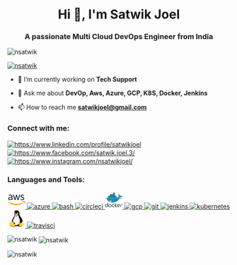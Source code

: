 <h1 align="center">Hi 👋, I'm Satwik Joel</h1>
<h3 align="center">A passionate Multi Cloud DevOps Engineer from India</h3>

<p align="left"> <img src="https://komarev.com/ghpvc/?username=nsatwik&label=Profile%20views&color=0e75b6&style=flat" alt="nsatwik" /> </p>

<p align="left"> <a href="https://github.com/ryo-ma/github-profile-trophy"><img src="https://github-profile-trophy.vercel.app/?username=nsatwik" alt="nsatwik" /></a> </p>

- 🔭 I’m currently working on **Tech Support**

- 💬 Ask me about **DevOp, Aws, Azure, GCP, K8S, Docker, Jenkins**

- 📫 How to reach me **satwikjoel@gmail.com**

<h3 align="left">Connect with me:</h3>
<p align="left">
<a href="https://linkedin.com/in/https://www.linkedin.com/profile/satwikjoel" target="blank"><img align="center" src="https://raw.githubusercontent.com/rahuldkjain/github-profile-readme-generator/master/src/images/icons/Social/linked-in-alt.svg" alt="https://www.linkedin.com/profile/satwikjoel" height="30" width="40" /></a>
<a href="https://fb.com/https://www.facebook.com/satwik.joel.3/" target="blank"><img align="center" src="https://raw.githubusercontent.com/rahuldkjain/github-profile-readme-generator/master/src/images/icons/Social/facebook.svg" alt="https://www.facebook.com/satwik.joel.3/" height="30" width="40" /></a>
<a href="https://instagram.com/https://www.instagram.com/nsatwikjoel/" target="blank"><img align="center" src="https://raw.githubusercontent.com/rahuldkjain/github-profile-readme-generator/master/src/images/icons/Social/instagram.svg" alt="https://www.instagram.com/nsatwikjoel/" height="30" width="40" /></a>
</p>

<h3 align="left">Languages and Tools:</h3>
<p align="left"> <a href="https://aws.amazon.com" target="_blank" rel="noreferrer"> <img src="https://raw.githubusercontent.com/devicons/devicon/master/icons/amazonwebservices/amazonwebservices-original-wordmark.svg" alt="aws" width="40" height="40"/> </a> <a href="https://azure.microsoft.com/en-in/" target="_blank" rel="noreferrer"> <img src="https://www.vectorlogo.zone/logos/microsoft_azure/microsoft_azure-icon.svg" alt="azure" width="40" height="40"/> </a> <a href="https://www.gnu.org/software/bash/" target="_blank" rel="noreferrer"> <img src="https://www.vectorlogo.zone/logos/gnu_bash/gnu_bash-icon.svg" alt="bash" width="40" height="40"/> </a> <a href="https://circleci.com" target="_blank" rel="noreferrer"> <img src="https://www.vectorlogo.zone/logos/circleci/circleci-icon.svg" alt="circleci" width="40" height="40"/> </a> <a href="https://www.docker.com/" target="_blank" rel="noreferrer"> <img src="https://raw.githubusercontent.com/devicons/devicon/master/icons/docker/docker-original-wordmark.svg" alt="docker" width="40" height="40"/> </a> <a href="https://cloud.google.com" target="_blank" rel="noreferrer"> <img src="https://www.vectorlogo.zone/logos/google_cloud/google_cloud-icon.svg" alt="gcp" width="40" height="40"/> </a> <a href="https://git-scm.com/" target="_blank" rel="noreferrer"> <img src="https://www.vectorlogo.zone/logos/git-scm/git-scm-icon.svg" alt="git" width="40" height="40"/> </a> <a href="https://www.jenkins.io" target="_blank" rel="noreferrer"> <img src="https://www.vectorlogo.zone/logos/jenkins/jenkins-icon.svg" alt="jenkins" width="40" height="40"/> </a> <a href="https://kubernetes.io" target="_blank" rel="noreferrer"> <img src="https://www.vectorlogo.zone/logos/kubernetes/kubernetes-icon.svg" alt="kubernetes" width="40" height="40"/> </a> <a href="https://www.linux.org/" target="_blank" rel="noreferrer"> <img src="https://raw.githubusercontent.com/devicons/devicon/master/icons/linux/linux-original.svg" alt="linux" width="40" height="40"/> </a> <a href="https://travis-ci.org" target="_blank" rel="noreferrer"> <img src="https://www.vectorlogo.zone/logos/travis-ci/travis-ci-icon.svg" alt="travisci" width="40" height="40"/> </a> </p>

<p><img align="left" src="https://github-readme-stats.vercel.app/api/top-langs?username=nsatwik&show_icons=true&locale=en&layout=compact" alt="nsatwik" /></p>

<p>&nbsp;<img align="center" src="https://github-readme-stats.vercel.app/api?username=nsatwik&show_icons=true&locale=en" alt="nsatwik" /></p>

<p><img align="center" src="https://github-readme-streak-stats.herokuapp.com/?user=nsatwik&" alt="nsatwik" /></p>
